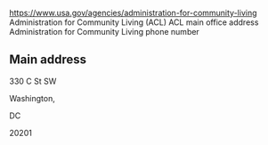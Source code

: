 

https://www.usa.gov/agencies/administration-for-community-living
Administration for Community Living (ACL)
ACL main office address
Administration for Community Living phone number

Main address
------------

330 C St SW
  
Washington,

DC

20201
